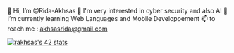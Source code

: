 👋 Hi, I’m @Rida-Akhsas
👀 I'm very interested in cyber security and also AI
🌱 I’m currently learning Web Languages and Mobile Developpement
📫 to reach me : akhsasrida@gmail.com

[![rakhsas's 42 stats](https://badge42.herokuapp.com/api/stats/rakhsas?privacyName=true)](https://profile.intra.42.fr/users/rakhsas)
